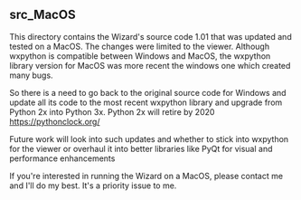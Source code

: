 ## src_MacOS

This directory contains the Wizard's source code 1.01 that was updated and tested on a MacOS. The changes were limited to the viewer. Although wxpython is compatible between Windows and MacOS, the wxpython library version for MacOS was more recent the windows one which created many bugs. 

So there is a need to go back to the original source code for Windows and update all its code to the most recent wxpython library and upgrade from Python 2x into Python 3x. Python 2x will retire by 2020 https://pythonclock.org/

Future work will look into such updates and whether to stick into wxpython for the viewer or overhaul it into better libraries like PyQt for visual and performance enhancements        

If you're interested in running the Wizard on a MacOS, please contact me and I'll do my best. It's a priority issue to me.
